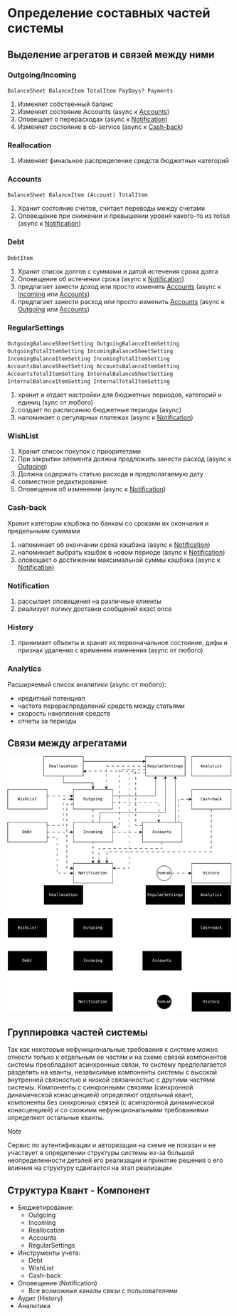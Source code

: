 # Определение составных частей системы

## Выделение агрегатов и связей между ними

### Outgoing/Incoming
`BalanceSheet
BalanceItem
TotalItem
PayDays?
Payments`

1. Изменяет собственный баланс
2. Изменяет состояние Accounts (async к [Accounts]())
3. Оповещает о перерасходах (async к [Notification]())
4. Изменяет состояние в cb-service (async к [Cash-back]())

### Reallocation

1. Изменяет финальное распределение средств бюджетных категорий

### Accounts
`BalanceSheet
BalanceItem (Account)
TotalItem`

1. Хранит состояние счетов, считает переводы между счетами
2. Оповещение при снижении и превышении уровня какого-то из тотал (async к [Notification]())

### Debt
`DebtItem`

1. Хранит список долгов с суммами и датой истечения срока долга
2. Оповещение об истечении срока (async к [Notification]())
3. предлагает занести доход или просто изменить [Accounts]() (async к [Incoming]() или [Accounts]())
4. предлагает занести расход или просто изменить [Accounts]() (async к [Outgoing]() или [Accounts]())

### RegularSettings
`OutgoingBalanceSheetSetting
OutgoingBalanceItemSetting
OutgoingTotalItemSetting
IncomingBalanceSheetSetting
IncomingBalanceItemSetting
IncomingTotalItemSetting
AccountsBalanceSheetSetting
AccountsBalanceItemSetting
AccountsTotalItemSetting
InternalBalanceSheetSetting
InternalBalanceItemSetting
InternalTotalItemSetting`

1. хранит и отдает настройки для бюджетных периодов, категорий и единиц (sync от любого)
2. создает по расписанию бюджетные периоды (async)
3. напоминает о регулярных платежах (async к [Notification]())


### WishList

1. Хранит список покупок с приоритетами
2. При закрытии элемента должна предложить занести расход (async к [Outgoing]())
3. Должна содержать статью расхода и предполагаемую дату
4. совместное редактирование
5. Оповещения об изменении (async к [Notification]())


### Cash-back
Хранит категории кэшбэка по банкам со сроками их окончания и предельными суммами
1. напоминает об окончании срока кэшбэка (async к [Notification]())
2. напоминает выбрать кэшбэк в новом периоде (async к [Notification]())
3. оповещает о достижении максимальной суммы кэшбэка (async к [Notification]())

### Notification

1. рассылает оповещения на различные клиенты
2. реализует логику доставки сообщений exact once

### History
1. принимает объекты и хранит их первоначальное состояние, дифы и признак удаления с временем изменения (async от любого)

### Analytics

Расширяемый список аналитики (async от любого):
- кредитный потенциал
- частота перераспределений средств между статьями
- скорость накопления средств
- отчеты за периоды

## Связи между агрегатами
![Связи между агрегатами](https://github.com/whoisacat/arch-club/blob/cash-flow/CashFlow/pics/communication.png?raw=true&sanitize=true#gh-light-mode-only)
![Связи между агрегатами](https://github.com/whoisacat/arch-club/blob/cash-flow/CashFlow/pics/communication-dark.png?raw=true&sanitize=true#gh-dark-mode-only)

## Группировка частей системы
Так как некоторые нефункциональные требования к системе можно отнести только к отдельным ее частям и на схеме связей 
компонентов системы преобладают асинхронные связи, то систему предполагается разделить на кванты, независимые 
компоненты системы с высокой внутренней связностью и низкой связанностью с другими частями системы. Компоненты с 
синхронными связями (синхронной динамической конасценцией) определяют отдельный квант, компоненты без синхронных связей
(с асинхронной динамической конасценцией) и со схожими нефункциональными требованиями определяют остальные кванты.

> [!NOTE]
> Сервис по аутентификации и авторизации на схеме не показан и не участвует в определении структуры системы из-за большой неопределенности деталей его реализации и принятие решения о его влияния на структуру сдвигается на этап реализации

## Структура Квант - Компонент
- Бюджетирование:
  - Outgoing
  - Incoming
  - Reallocation
  - Accounts
  - RegularSettings
- Инструменты учета:
  - Debt
  - WishList
  - Cash-back
- Оповещение (Notification)
  - Все возможные каналы связи с пользователями
- Аудит (History)
- Аналитика
